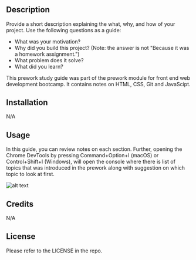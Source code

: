# <Your-Project-Title>

## Description

Provide a short description explaining the what, why, and how of your project. Use the following questions as a guide:

- What was your motivation?
- Why did you build this project? (Note: the answer is not "Because it was a homework assignment.")
- What problem does it solve?
- What did you learn?

This prework study guide was part of the prework module for front end web development bootcamp. It contains notes on HTML, CSS, Git and JavaScipt.



## Installation

N/A

## Usage

In this guide, you can review notes on each section. Further, opening the Chrome DevTools by pressing Command+Option+I (macOS) or Control+Shift+I (Windows), will open the console where there is list of topics that was introduced in the prework along with suggestion on which topic to look at first.

![alt text](assets/images/screenshot.png)

## Credits

N/A

## License

Please refer to the LICENSE in the repo.

